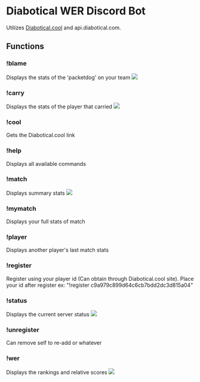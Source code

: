 # Diabotical WER Discord Bot

Utilizes [Diabotical.cool](diabotical.cool) and api.diabotical.com.

## Functions

### !blame          
Displays the stats of the 'packetdog' on your team
<img src="https://i.imgur.com/mph4Zna.png">

### !carry          
Displays the stats of the player that carried
<img src="https://i.imgur.com/ato5iE1.png">

### !cool
Gets the Diabotical.cool link

### !help
Displays all available commands

### !match
Displays summary stats
<img src="https://i.imgur.com/WWWFCoX.png">

### !mymatch
Displays your full stats of match

### !player
Displays another player's last match stats

### !register
Register using your player id (Can obtain through Diabotical.cool site). Place your id after register ex: "!register c9a979c899d64c6cb7bdd2dc3d815a04"

### !status
Displays the current server status
<img src="https://i.imgur.com/L04mddm.png">

### !unregister
Can remove self to re-add or whatever

### !wer
Displays the rankings and relative scores
<img src="https://i.imgur.com/tNvkfLI.png">
